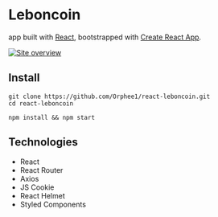 # Leboncoin

app built with [React](https://reactjs.org/),
bootstrapped with [Create React App](https://create-react-app.dev/).

[![Site overview](https://user-images.githubusercontent.com/55689599/102011458-89913f00-3d44-11eb-84b5-02a801249f58.png)](https://hl-react-leboncoin.netlify.app/)

## Install

```
git clone https://github.com/Orphee1/react-leboncoin.git
cd react-leboncoin

npm install && npm start

```

## Technologies

- React
- React Router
- Axios
- JS Cookie
- React Helmet
- Styled Components
